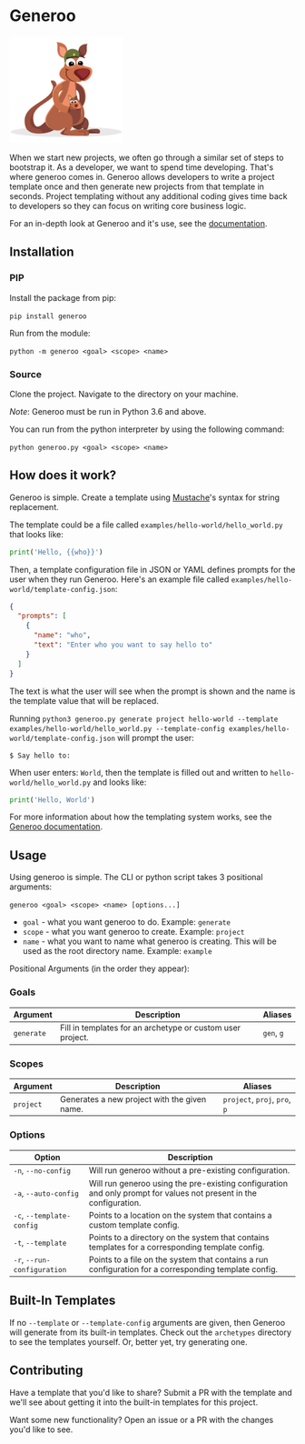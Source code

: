 # Generoo

<img src="https://github.com/army-of-one/generoo/blob/master/docs/generoo_icon.jpg" width="200" height="188" />

When we start new projects, we often go through a similar set of steps to bootstrap it. As a developer, we want to
spend time developing. That's where generoo comes in. Generoo allows developers to write a project template once and
then generate new projects from that template in seconds. Project templating without any additional coding gives time 
back to developers so they can focus on writing core business logic.

For an in-depth look at Generoo and it's use, see the [documentation](https://generoo.armyofone.tech).

## Installation

### PIP

Install the package from pip:

`pip install generoo`

Run from the module:

`python -m generoo <goal> <scope> <name>`

### Source

Clone the project. Navigate to the directory on your machine.

*Note*: Generoo must be run in Python 3.6 and above.

You can run from the python interpreter by using the following command:

```python generoo.py <goal> <scope> <name>```

## How does it work?

Generoo is simple. Create a template using [Mustache](https://mustache.github.io/)'s syntax for string replacement.

The template could be a file called `examples/hello-world/hello_world.py` that looks like:

```python
print('Hello, {{who}}')
```

Then, a template configuration file in JSON or YAML defines prompts for the user when they run Generoo. Here's an example
file called `examples/hello-world/template-config.json`:

```json
{
  "prompts": [
    {
      "name": "who",
      "text": "Enter who you want to say hello to"
    }
  ]
}
```

The text is what the user will see when the prompt is shown and the name is the template value that will be replaced.

Running `python3 generoo.py generate project hello-world --template examples/hello-world/hello_world.py --template-config examples/hello-world/template-config.json` will prompt the user:

```
$ Say hello to:
```

When user enters: `World`, then the template is filled out and written to `hello-world/hello_world.py` and looks like:

```python
print('Hello, World')
```

For more information about how the templating system works, see the [Generoo documentation](https://generoo.armyofone.tech).

## Usage

Using generoo is simple. The CLI or python script takes 3 positional arguments:

`generoo <goal> <scope> <name> [options...]`

- `goal` - what you want generoo to do. Example: `generate`
- `scope` - what you want generoo to create. Example: `project`
- `name` - what you want to name what generoo is creating. This will be used as the root directory name. Example: `example`

Positional Arguments (in the order they appear):

### Goals

| Argument | Description | Aliases |
|---|---|---|
|`generate` | Fill in templates for an archetype or custom user project.  | `gen`, `g` |

### Scopes

| Argument | Description | Aliases |
|---|---|---|
|`project` | Generates a new project with the given name.  | `project`, `proj`, `pro`, `p` |

### Options

| Option | Description |
|---|---|
|`-n`, `--no-config` | Will run generoo without a pre-existing configuration.  |
|`-a`, `--auto-config` | Will run generoo using the pre-existing configuration and only prompt for values not present in the configuration.  |
|`-c`, `--template-config` | Points to a location on the system that contains a custom template config.  |
|`-t`, `--template` | Points to a directory on the system that contains templates for a corresponding template config.  |
|`-r`, `--run-configuration` | Points to a file on the system that contains a run configuration for a corresponding template config. |

## Built-In Templates

If no `--template` or `--template-config` arguments are given, then Generoo will generate from its built-in templates. 
Check out the `archetypes` directory to see the templates yourself. Or, better yet, try generating one. 

## Contributing

Have a template that you'd like to share? Submit a PR with the template and we'll see about getting it
into the built-in templates for this project. 

Want some new functionality? Open an issue or a PR with the changes you'd like to see. 
